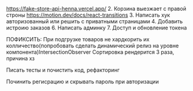 https://fake-store-api-henna.vercel.app/ 2. Корзина выезжает с правой строны https://motion.dev/docs/react-transitions 3. Написать хук авторизованный или решить с приватными страницами 4. Добавить истроию заказов 6. Написать админку 7. Доступ и обновление токена

ПОФИКСИТЬ:
При подгрузке товаров не хардкорить их колличество(попробовать сделать динамический релиз на уровне компонента)IntersectionObserver
Сортировка рендерится 3 раза, причина хз

Писать тесты и почистить код, рефакторинг

Починить регисрацию и скрывать пароль при авторизации
